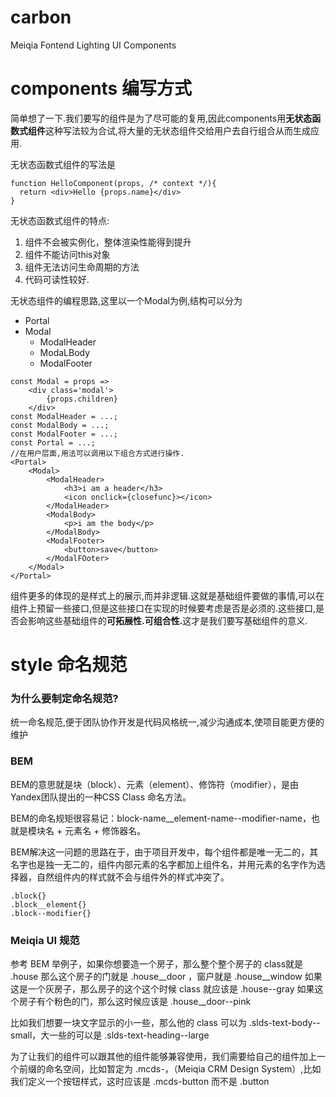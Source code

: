 # carbon
Meiqia Fontend Lighting UI Components

# components 编写方式
简单想了一下.我们要写的组件是为了尽可能的复用,因此components用<b>无状态函数式组件</b>这种写法较为合试,将大量的无状态组件交给用户去自行组合从而生成应用.

无状态函数式组件的写法是 

```
function HelloComponent(props, /* context */){
  return <div>Hello {props.name}</div>
}
```

无状态函数式组件的特点:

  
1.  组件不会被实例化，整体渲染性能得到提升
2.  组件不能访问this对象
3.  组件无法访问生命周期的方法
4.  代码可读性较好.

无状态组件的编程思路,这里以一个Modal为例,结构可以分为

- Portal
- Modal
	- ModalHeader
	- ModaLBody
	- ModalFooter

```
const Modal = props => 
	<div class='modal'>
		{props.children}
	</div>
const ModalHeader = ...;
const ModalBody = ...;
const ModalFooter = ...;
const Portal = ...;
//在用户层面,用法可以调用以下组合方式进行操作.
<Portal>
	<Modal>
		<ModalHeader>
			<h3>i am a header</h3>
			<icon onclick={closefunc}></icon>
		</ModalHeader>
		<ModalBody>
			<p>i am the body</p>
		</ModalBody>
		<ModalFooter>
			<button>save</button>
		</ModalFOoter>
	</Modal>
</Portal>

```
组件更多的体现的是样式上的展示,而并非逻辑.这就是基础组件要做的事情,可以在组件上预留一些接口,但是这些接口在实现的时候要考虑是否是必须的.这些接口,是否会影响这些基础组件的<b>可拓展性.可组合性.</b>这才是我们要写基础组件的意义.
 
 
# style 命名规范

### 为什么要制定命名规范?

统一命名规范,便于团队协作开发是代码风格统一,减少沟通成本,使项目能更方便的维护

### BEM

BEM的意思就是块（block）、元素（element）、修饰符（modifier），是由Yandex团队提出的一种CSS Class 命名方法。

BEM的命名规矩很容易记：block-name__element-name--modifier-name，也就是模块名 + 元素名 + 修饰器名。

BEM解决这一问题的思路在于，由于项目开发中，每个组件都是唯一无二的，其名字也是独一无二的，组件内部元素的名字都加上组件名，并用元素的名字作为选择器，自然组件内的样式就不会与组件外的样式冲突了。

    .block{}
    .block__element{}
    .block--modifier{}
    
### Meiqia UI 规范

参考 BEM
举例子，如果你想要造一个房子，那么整个整个房子的 class就是 .house
那么这个房子的门就是 .house__door ，窗户就是 .house__window
如果这是一个灰房子，那么房子的这个这个时候 class 就应该是 .house--gray
如果这个房子有个粉色的门，那么这时候应该是 .house__door--pink

比如我们想要一块文字显示的小一些，那么他的 class 可以为 .slds-text-body--small，大一些的可以是 .slds-text-heading--large

为了让我们的组件可以跟其他的组件能够兼容使用，我们需要给自己的组件加上一个前缀的命名空间，比如暂定为 .mcds-，（Meiqia CRM Design System）,比如我们定义一个按钮样式，这时应该是 .mcds-button 而不是 .button

